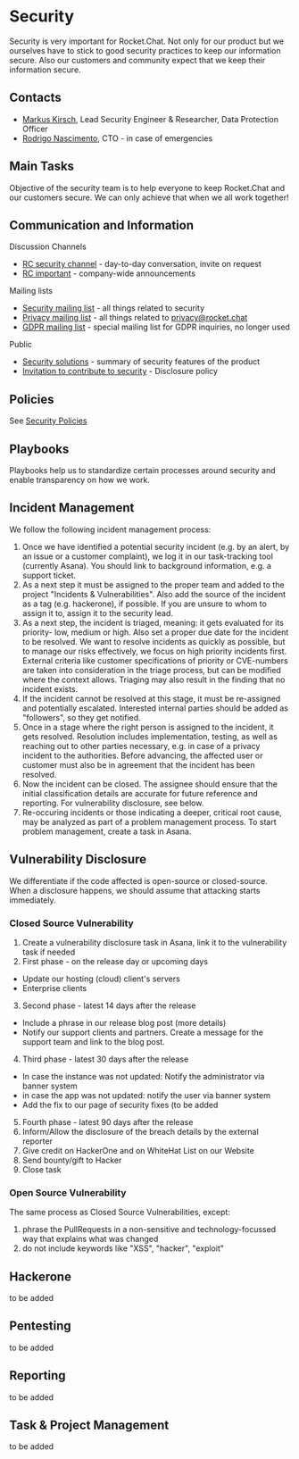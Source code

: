 # Security

Security is very important for Rocket.Chat. Not only for our product but we ourselves have to stick to good security practices to keep our information secure. Also our customers and community expect that we keep their information secure. 

## Contacts

- [Markus Kirsch](https://open.rocket.chat/direct/markus.kirsch), Lead Security Engineer & Researcher, Data Protection Officer
- [Rodrigo Nascimento](https://open.rocket.chat/direct/rodrigo.nascimento), CTO - in case of emergencies

## Main Tasks

Objective of the security team is to help everyone to keep Rocket.Chat and our customers secure. We can only achieve that when we all work together!

## Communication and Information

Discussion Channels

- [RC security channel](https://open.rocket.chat/group/rocketchat-security) - day-to-day conversation, invite on request
- [RC important](https://open.rocket.chat/group/important) - company-wide announcements  
  
Mailing lists 

- [Security mailing list](mailto:security@rocket.chat) - all things related to security
- [Privacy mailing list](mailto:privacy@rocket.chat) - all things related to privacy@rocket.chat
- [GDPR mailing list](mailto:gdpr@rocket.chat) - special mailing list for GDPR inquiries, no longer used  
  
Public

- [Security solutions](https://rocket.chat/security) - summary of security features of the product
- [Invitation to contribute to security](https://rocket.chat/docs/contributing/security/) - Disclosure policy

## Policies

See [Security Policies](https://rocket.chat/handbook/operations/security-policy/)


## Playbooks

Playbooks help us to standardize certain processes around security and enable transparency on how we work.


## Incident Management

We follow the following incident management process:
1. Once we have identified a potential security incident (e.g. by an alert, by an issue or a customer complaint), we log it in our task-tracking tool (currently Asana). You should link to background information, e.g. a support ticket.
2. As a next step it must be assigned to the proper team and added to the project "Incidents & Vulnerabilities".  Also add the source of the incident as a tag (e.g. hackerone), if possible. If you are unsure to whom to assign it to, assign it to the security lead.
3. As a next step, the incident is triaged, meaning: it gets evaluated for its priority- low, medium or high. Also set a proper due date for the incident to be resolved. We want to resolve incidents as quickly as possible, but to manage our risks effectively, we focus on high priority incidents first. External criteria like customer specifications of priority or CVE-numbers are taken into consideration in the triage process, but can be modified where the context allows. Triaging may also result in the finding that no incident exists.
4. If the incident cannot be resolved at this stage, it must be re-assigned and potentially escalated. Interested internal parties should be added as "followers", so they get notified.
5. Once in a stage where the right person is assigned to the incident, it gets resolved. Resolution includes implementation, testing, as well as reaching out to other parties necessary, e.g. in case of a privacy incident to the authorities. Before advancing, the affected user or customer must also be in agreement that the incident has been resolved.
6. Now the incident can be closed. The assignee should ensure that the initial classification details are accurate for future reference and reporting. For vulnerability disclosure, see below.
7. Re-occuring incidents or those indicating a deeper, critical root cause, may be analyzed as part of a problem management process. To start problem management, create a task in Asana.

## Vulnerability Disclosure

We differentiate if the code affected is open-source or closed-source. When a disclosure happens, we should assume that attacking starts immediately.

### Closed Source Vulnerability
1. Create a vulnerability disclosure task in Asana, link it to the vulnerability task if needed
2. First phase - on the release day or upcoming days
- Update our hosting (cloud) client's servers
- Enterprise clients
3. Second phase - latest 14 days after the release
- Include a phrase in our release blog post (more details)
- Notify our support clients and partners. Create a message for the support team and link to the blog post.
4. Third phase - latest 30 days after the release
- In case the instance was not updated: Notify the administrator via banner system
- in case the app was not updated: notify the user via banner system
- Add the fix to our page of security fixes (to be added
5. Fourth phase - latest 90 days after the release
6. Inform/Allow the disclosure of the breach details by the external reporter
7. Give credit on HackerOne and on WhiteHat List on our Website
8. Send bounty/gift to Hacker
9. Close task

### Open Source Vulnerability
The same process as Closed Source Vulnerabilities, except:
1. phrase the PullRequests in a non-sensitive and technology-focussed way that explains what was changed
2. do not include keywords like "XSS", "hacker", "exploit"


## Hackerone

to be added

## Pentesting

to be added

## Reporting

to be added

## Task & Project Management

to be added



